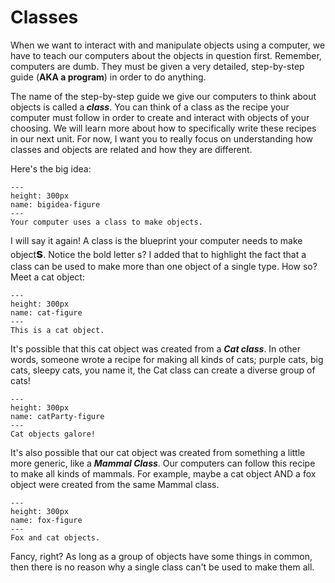 Classes
=======
When we want to interact with and manipulate objects using a computer, we have to teach our computers about the objects in question first. Remember, computers are dumb. They must be given
a very detailed, step-by-step guide (<b>AKA a program</b>) in order to do anything. 

The name of the step-by-step guide we give our computers to think about objects is called a<b><i> class</i></b>. You can think of a class as the recipe your computer must follow in
order to create and interact with objects of your choosing. We will learn more about how to specifically write these recipes in our next unit. For now, I want you to really focus on 
understanding how classes and objects are related and how they are different.

Here's the big idea:
```{figure} GeneralIdea.png
---
height: 300px
name: bigidea-figure
---
Your computer uses a class to make objects.
```



I will say it again! A class is the blueprint your computer needs to make object<b style="font-size:20px;">s</b>. Notice the bold letter s? I added that to highlight the fact that a class
can be used to make more than one object of a single type. How so? Meet a cat object:

```{figure} Cat.png
---
height: 300px
name: cat-figure
---
This is a cat object.
```

It's possible that this cat object was created from a <b><i>Cat class</i></b>. In other words, someone wrote a recipe for making all kinds of cats; purple cats, big cats, 
sleepy cats, you name it, the Cat class can create a diverse group of cats!
```{figure} Cats.png
---
height: 300px
name: catParty-figure
---
Cat objects galore!
```

It's also possible that our cat object was created from something a little more generic, like a <b><i>Mammal Class</i></b>. Our computers can follow this recipe to make all kinds of 
mammals. For example, maybe a cat object AND a fox object were created from the same Mammal class. 

```{figure} foxcat.png
---
height: 300px
name: fox-figure
---
Fox and cat objects.
```

Fancy, right? As long as a group of objects have some things in common, then there is no reason why a single class can't be used to make them all.   
